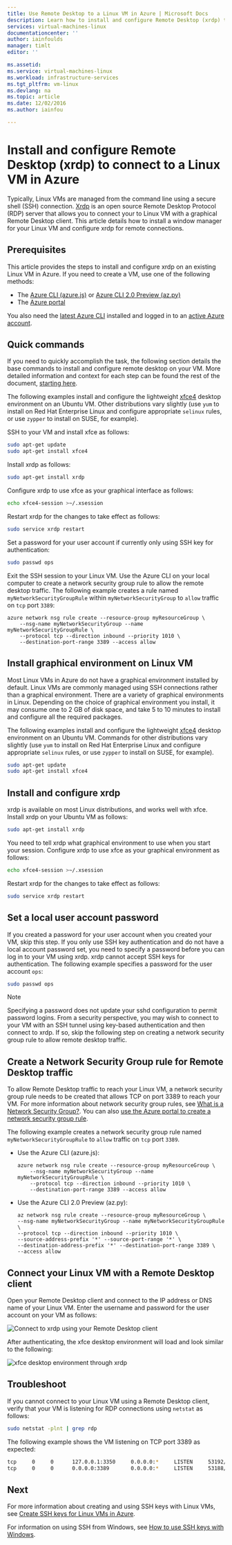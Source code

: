 ```yaml
---
title: Use Remote Desktop to a Linux VM in Azure | Microsoft Docs
description: Learn how to install and configure Remote Desktop (xrdp) to connect to a Linux VM in Azure using graphical tools
services: virtual-machines-linux
documentationcenter: ''
author: iainfoulds
manager: timlt
editor: ''

ms.assetid: 
ms.service: virtual-machines-linux
ms.workload: infrastructure-services
ms.tgt_pltfrm: vm-linux
ms.devlang: na
ms.topic: article
ms.date: 12/02/2016
ms.author: iainfou

---
```

# Install and configure Remote Desktop (xrdp) to connect to a Linux VM in Azure
Typically, Linux VMs are managed from the command line using a secure shell (SSH) connection. [Xrdp](http://www.xrdp.org/) is an open source Remote Desktop Protocol (RDP) server that allows you to connect your to Linux VM with a graphical Remote Desktop client. This article details how to install a window manager for your Linux VM and configure xrdp for remote connections.


## Prerequisites
This article provides the steps to install and configure xrdp on an existing Linux VM in Azure. If you need to create a VM, use one of the following methods:

- The [Azure CLI (azure.js)](virtual-machines-linux-quick-create-cli-nodejs.md?toc=%2fazure%2fvirtual-machines%2flinux%2ftoc.json) or [Azure CLI 2.0 Preview (az.py)](virtual-machines-linux-quick-create-cli.md?toc=%2fazure%2fvirtual-machines%2flinux%2ftoc.json)
- The [Azure portal](virtual-machines-linux-quick-create-portal.md?toc=%2fazure%2fvirtual-machines%2flinux%2ftoc.json)

You also need the [latest Azure CLI](../xplat-cli-install.md) installed and logged in to an [active Azure account](https://azure.microsoft.com/pricing/free-trial/).


## Quick commands
If you need to quickly accomplish the task, the following section details the base commands to install and configure remote desktop on your VM. More detailed information and context for each step can be found the rest of the document, [starting here](#install-graphical-environment-on-linux-vm).

The following examples install and configure the lightweight [xfce4](https://www.xfce.org/) desktop environment on an Ubuntu VM. Other distributions vary slightly (use `yum` to install on Red Hat Enterprise Linux and configure appropriate `selinux` rules, or use `zypper` to install on SUSE, for example).

SSH to your VM and install xfce as follows:

```bash
sudo apt-get update
sudo apt-get install xfce4
```

Install xrdp as follows:

```bash
sudo apt-get install xrdp
```

Configure xrdp to use xfce as your graphical interface as follows:

```bash
echo xfce4-session >~/.xsession
```

Restart xrdp for the changes to take effect as follows:

```bash
sudo service xrdp restart
```

Set a password for your user account if currently only using SSH key for authentication:

```bash
sudo passwd ops
```

Exit the SSH session to your Linux VM. Use the Azure CLI on your local computer to create a network security group rule to allow the remote desktop traffic. The following example creates a rule named `myNetworkSecurityGroupRule` within `myNetworkSecurityGroup` to `allow` traffic on `tcp` port `3389`:

```azurecli
azure network nsg rule create --resource-group myResourceGroup \
    --nsg-name myNetworkSecurityGroup --name myNetworkSecurityGroupRule \
    --protocol tcp --direction inbound --priority 1010 \
    --destination-port-range 3389 --access allow
```

## Install graphical environment on Linux VM
Most Linux VMs in Azure do not have a graphical environment installed by default. Linux VMs are commonly managed using SSH connections rather than a graphical environment. There are a variety of graphical environments in Linux. Depending on the choice of graphical environment you install, it may consume one to 2 GB of disk space, and take 5 to 10 minutes to install and configure all the required packages.

The following examples install and configure the lightweight [xfce4](https://www.xfce.org/) desktop environment on an Ubuntu VM. Commands for other distributions vary slightly (use `yum` to install on Red Hat Enterprise Linux and configure appropriate `selinux` rules, or use `zypper` to install on SUSE, for example).

```bash
sudo apt-get update
sudo apt-get install xfce4
```

## Install and configure xrdp
xrdp is available on most Linux distributions, and works well with xfce. Install xrdp on your Ubuntu VM as follows:

```bash
sudo apt-get install xrdp
```

You need to tell xrdp what graphical environment to use when you start your session. Configure xrdp to use xfce as your graphical environment as follows:

```bash
echo xfce4-session >~/.xsession
```

Restart xrdp for the changes to take effect as follows:

```bash
sudo service xrdp restart
```


## Set a local user account password
If you created a password for your user account when you created your VM, skip this step. If you only use SSH key authentication and do not have a local account password set, you need to specify a password before you can log in to your VM using xrdp. xrdp cannot accept SSH keys for authentication. The following example specifies a password for the user account `ops`:

```bash
sudo passwd ops
```

> [!NOTE]
> Specifying a password does not update your sshd configuration to permit password logins. From a security perspective, you may wish to connect to your VM with an SSH tunnel using key-based authentication and then connect to xrdp. If so, skip the following step on creating a network security group rule to allow remote desktop traffic.


## Create a Network Security Group rule for Remote Desktop traffic
To allow Remote Desktop traffic to reach your Linux VM, a network security group rule needs to be created that allows TCP on port 3389 to reach your VM. For more information about network security group rules, see [What is a Network Security Group?](../virtual-network/virtual-networks-nsg?toc=%2fazure%2fvirtual-machines%2flinux%2ftoc.json). You can also [use the Azure portal to create a network security group rule](virtual-machines-windows-nsg-quickstart-portal?toc=%2fazure%2fvirtual-machines%2flinux%2ftoc.json).

The following example creates a network security group rule named `myNetworkSecurityGroupRule` to `allow` traffic on `tcp` port `3389`.

- Use the Azure CLI (azure.js):

    ```azurecli
    azure network nsg rule create --resource-group myResourceGroup \
        --nsg-name myNetworkSecurityGroup --name myNetworkSecurityGroupRule \
        --protocol tcp --direction inbound --priority 1010 \
        --destination-port-range 3389 --access allow
    ```

- Use the Azure CLI 2.0 Preview (az.py):
    
    ```azurecli
    az network nsg rule create --resource-group myResourceGroup \
    --nsg-name myNetworkSecurityGroup --name myNetworkSecurityGroupRule \
    --protocol tcp --direction inbound --priority 1010 \
    --source-address-prefix '*' --source-port-range '*' \
    --destination-address-prefix '*' --destination-port-range 3389 \
    --access allow
    ```


## Connect your Linux VM with a Remote Desktop client
Open your Remote Desktop client and connect to the IP address or DNS name of your Linux VM. Enter the username and password for the user account on your VM as follows:

![Connect to xrdp using your Remote Desktop client](./media/virtual-machines-linux-use-remote-desktop/remote-desktop-client.png)

After authenticating, the xfce desktop environment will load and look similar to the following:

![xfce desktop environment through xrdp](./media/virtual-machines-linux-use-remote-desktop/xfce-desktop-environment.png)


## Troubleshoot
If you cannot connect to your Linux VM using a Remote Desktop client, verify that your VM is listening for RDP connections using `netstat` as follows:

```bash
sudo netstat -plnt | grep rdp
```

The following example shows the VM listening on TCP port 3389 as expected:

```bash
tcp     0     0      127.0.0.1:3350     0.0.0.0:*     LISTEN     53192/xrdp-sesman
tcp     0     0      0.0.0.0:3389       0.0.0.0:*     LISTEN     53188/xrdp
```

## Next
For more information about creating and using SSH keys with Linux VMs, see [Create SSH keys for Linux VMs in Azure](virtual-machines-linux-mac-create-ssh-keys?toc=%2fazure%2fvirtual-machines%2flinux%2ftoc.json).

For information on using SSH from Windows, see [How to use SSH keys with Windows](virtual-machines-linux-ssh-from-windows?toc=%2fazure%2fvirtual-machines%2flinux%2ftoc.json).

